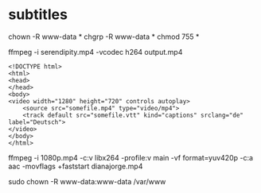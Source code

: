 # subtitles

chown -R www-data *
chgrp -R www-data *
chmod 755 *

ffmpeg -i serendipity.mp4 -vcodec h264 output.mp4
```
<!DOCTYPE html>
<html>
<head>
</head>
<body>
<video width="1280" height="720" controls autoplay>
    <source src="somefile.mp4" type="video/mp4">
    <track default src="somefile.vtt" kind="captions" srclang="de" label="Deutsch">
</video>
</body>
</html>
```



ffmpeg -i 1080p.mp4 -c:v libx264 -profile:v main -vf format=yuv420p -c:a aac -movflags +faststart dianajorge.mp4


sudo chown -R www-data:www-data /var/www
